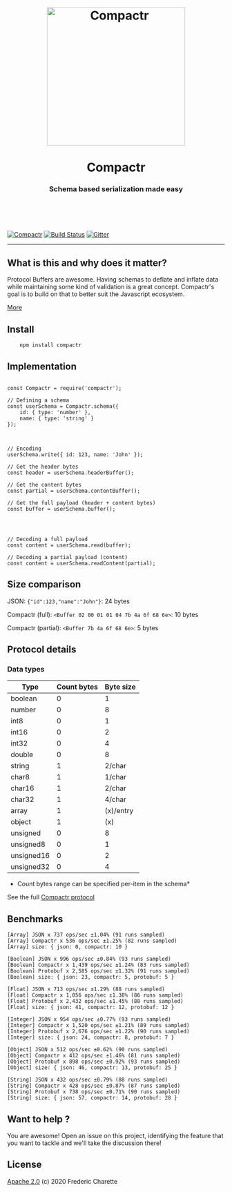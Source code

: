 <h1 align="center">
  <a title="Schema based serialization made easy" href="http://compactr.js.org">
    <img alt="Compactr" width="320px" src="http://res.cloudinary.com/kalm/image/upload/v1494589244/compactr_header_rev1.png" />
    <br/><br/>
  </a>
  Compactr
</h1>
<h3 align="center">
  Schema based serialization made easy
  <br/><br/><br/>
</h3>
<br/>

[![Compactr](https://img.shields.io/npm/v/compactr.svg)](https://www.npmjs.com/package/compactr)
[![Build Status](https://travis-ci.org/compactr/compactr.js.svg?branch=master)](https://travis-ci.org/compactr/compactr.js)
[![Gitter](https://img.shields.io/gitter/room/compactr/compactr.svg)](https://gitter.im/compactr/compactr)

---

## What is this and why does it matter?

Protocol Buffers are awesome. Having schemas to deflate and inflate data while maintaining some kind of validation is a great concept. Compactr's goal is to build on that to better suit the Javascript ecosystem.

[More](docs/ABOUT.md)


## Install

```
    npm install compactr
```


## Implementation

```node

const Compactr = require('compactr');

// Defining a schema
const userSchema = Compactr.schema({ 
	id: { type: 'number' },
	name: { type: 'string' }
});



// Encoding
userSchema.write({ id: 123, name: 'John' });

// Get the header bytes
const header = userSchema.headerBuffer();

// Get the content bytes 
const partial = userSchema.contentBuffer();

// Get the full payload (header + content bytes)
const buffer = userSchema.buffer();




// Decoding a full payload
const content = userSchema.read(buffer);

// Decoding a partial payload (content)
const content = userSchema.readContent(partial);
```

## Size comparison

JSON: `{"id":123,"name":"John"}`: 24 bytes 

Compactr (full): `<Buffer 02 00 01 01 04 7b 4a 6f 68 6e>`: 10 bytes

Compactr (partial): `<Buffer 7b 4a 6f 68 6e>`: 5 bytes


## Protocol details

### Data types

Type | Count bytes | Byte size
--- | --- | ---
boolean | 0 | 1
number | 0 | 8
int8 | 0 | 1
int16 | 0 | 2
int32 | 0 | 4
double | 0 | 8
string | 1 | 2/char
char8 | 1 | 1/char
char16 | 1 | 2/char
char32 | 1 | 4/char 
array | 1 | (x)/entry
object | 1 | (x)
unsigned | 0 | 8
unsigned8 | 0 | 1 
unsigned16 | 0 | 2
unsigned32 | 0 | 4

* Count bytes range can be specified per-item in the schema*

See the full [Compactr protocol](https://github.com/compactr/protocol)

## Benchmarks

```
[Array] JSON x 737 ops/sec ±1.04% (91 runs sampled)
[Array] Compactr x 536 ops/sec ±1.25% (82 runs sampled)
[Array] size: { json: 0, compactr: 10 }

[Boolean] JSON x 996 ops/sec ±0.84% (93 runs sampled)
[Boolean] Compactr x 1,439 ops/sec ±1.24% (83 runs sampled)
[Boolean] Protobuf x 2,585 ops/sec ±1.32% (91 runs sampled)
[Boolean] size: { json: 23, compactr: 5, protobuf: 5 }

[Float] JSON x 713 ops/sec ±1.29% (88 runs sampled)
[Float] Compactr x 1,056 ops/sec ±1.38% (86 runs sampled)
[Float] Protobuf x 2,432 ops/sec ±1.45% (88 runs sampled)
[Float] size: { json: 41, compactr: 12, protobuf: 12 }

[Integer] JSON x 954 ops/sec ±0.77% (93 runs sampled)
[Integer] Compactr x 1,520 ops/sec ±1.21% (89 runs sampled)
[Integer] Protobuf x 2,676 ops/sec ±1.22% (90 runs sampled)
[Integer] size: { json: 24, compactr: 8, protobuf: 7 }

[Object] JSON x 512 ops/sec ±0.62% (90 runs sampled)
[Object] Compactr x 412 ops/sec ±1.46% (81 runs sampled)
[Object] Protobuf x 898 ops/sec ±0.92% (93 runs sampled)
[Object] size: { json: 46, compactr: 13, protobuf: 25 }

[String] JSON x 432 ops/sec ±0.79% (88 runs sampled)
[String] Compactr x 428 ops/sec ±0.87% (87 runs sampled)
[String] Protobuf x 738 ops/sec ±0.71% (90 runs sampled)
[String] size: { json: 57, compactr: 14, protobuf: 28 }
```

## Want to help ?

You are awesome! Open an issue on this project, identifying the feature that you want to tackle and we'll take the discussion there!


## License 

[Apache 2.0](LICENSE) (c) 2020 Frederic Charette
